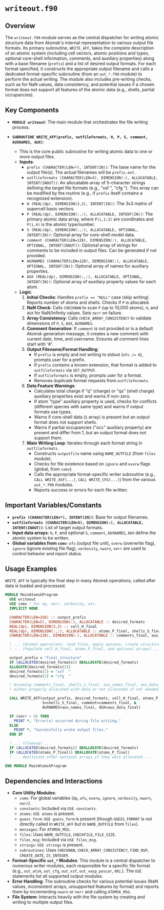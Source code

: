 # `writeout.f90`

## Overview

The `writeout.f90` module serves as the central dispatcher for writing atomic structure data from Atomsk's internal representation to various output file formats. Its primary subroutine, `WRITE_AFF`, takes the complete description of an atomic system (including cell vectors, atomic positions and types, optional core-shell information, comments, and auxiliary properties) along with a base filename (`prefix`) and a list of desired output formats. For each format specified, it constructs the appropriate output filename and calls a dedicated format-specific subroutine (from an `out_*.f90` module) to perform the actual writing. The module also includes pre-writing checks, such as for NaN values, data consistency, and potential issues if a chosen format does not support all features of the atomic data (e.g., shells, partial occupancies).

## Key Components

- **`MODULE writeout`**: The main module that orchestrates the file writing process.

- **`SUBROUTINE WRITE_AFF(prefix, outfileformats, H, P, S, comment, AUXNAMES, AUX)`**:
    - This is the core public subroutine for writing atomic data to one or more output files.
    - **Inputs**:
        - `prefix (CHARACTER(LEN=*), INTENT(IN))`: The base name for the output file(s). The actual filenames will be `prefix.ext`.
        - `outfileformats (CHARACTER(LEN=5), DIMENSION(:), ALLOCATABLE, INTENT(INOUT))`: An allocatable array of 5-character strings defining the target file formats (e.g., "xsf  ", "cfg  "). This array can be modified by the routine (e.g., if `prefix` itself contains a recognized extension).
        - `H (REAL(dp), DIMENSION(3,3), INTENT(IN))`: The 3x3 matrix of supercell basis vectors.
        - `P (REAL(dp), DIMENSION(:,:), ALLOCATABLE, INTENT(IN))`: The primary atomic data array, where `P(i,1:3)` are coordinates and `P(i,4)` is the atomic type/number.
        - `S (REAL(dp), DIMENSION(:,:), ALLOCATABLE, OPTIONAL, INTENT(IN))`: Optional array for core-shell model data.
        - `comment (CHARACTER(LEN=128), DIMENSION(:), ALLOCATABLE, OPTIONAL, INTENT(INOUT))`: Optional array of strings for comments to be included in output files. Can be generated if not provided.
        - `AUXNAMES (CHARACTER(LEN=128), DIMENSION(:), ALLOCATABLE, OPTIONAL, INTENT(IN))`: Optional array of names for auxiliary properties.
        - `AUX (REAL(dp), DIMENSION(:,:), ALLOCATABLE, OPTIONAL, INTENT(IN))`: Optional array of auxiliary property values for each atom.
    - **Logic**:
        1.  **Initial Checks**: Handles `prefix == "NULL"` case (skip writing). Reports number of atoms and shells. Checks if `P` is allocated.
        2.  **NaN Check**: Calls `CHECKNAN` to scan `P` (up to 10,000 atoms), `H`, and `AUX` for NaN/Infinity values. Sets `nerr` on failure.
        3.  **Array Consistency**: Calls `CHECK_ARRAY_CONSISTENCY` to validate dimensions of `P`, `S`, `AUX`, `AUXNAMES`.
        4.  **Comment Generation**: If `comment` is not provided or is a default Atomsk generation message, it creates a new comment with current date, time, and username. Ensures all comment lines start with '#'.
        5.  **Output Filename/Format Handling**:
            - If `prefix` is empty and not writing to stdout (`ofu /= 6`), prompts user for a prefix.
            - If `prefix` contains a known extension, that format is added to `outfileformats` via `SET_OUTPUT`.
            - If `outfileformats` is empty, prompts user for a format.
            - Removes duplicate format requests from `outfileformats`.
        6.  **Data Feature Warnings**:
            - Calculates total charge if "q" (charge) or "qs" (shell charge) auxiliary properties exist and warns if non-zero.
            - If atom "type" auxiliary property is used, checks for conflicts (different species with same type) and warns if output formats use types.
            - Warns if core-shell data (`S` array) is present but an output format does not support shells.
            - Warns if partial occupancies ("occ" auxiliary property) are present and differ from 1, but an output format does not support them.
        7.  **Main Writing Loop**: Iterates through each format string in `outfileformats`.
            - Constructs `outputfile` name using `NAME_OUTFILE` (from `files` module).
            - Checks for file existence based on `ignore` and `overw` flags (global, from `comv`).
            - Calls the appropriate format-specific writer subroutine (e.g., `CALL WRITE_XSF(...)`, `CALL WRITE_CFG(...)`) from the various `out_*.f90` modules.
            - Reports success or errors for each file written.

## Important Variables/Constants

- **`prefix (CHARACTER(LEN=*), INTENT(IN))`**: Base for output filenames.
- **`outfileformats (CHARACTER(LEN=5), DIMENSION(:), ALLOCATABLE, INTENT(INOUT))`**: List of target output formats.
- **Input data arrays**: `H`, `P`, and optional `S`, `comment`, `AUXNAMES`, `AUX` define the atomic system to be written.
- **Global variables from `comv`**: `ofu` (output file unit), `overw` (overwrite flag), `ignore` (ignore existing file flag), `verbosity`, `nwarn`, `nerr` are used to control behavior and report status.

## Usage Examples

`WRITE_AFF` is typically the final step in many Atomsk operations, called after data is loaded and processed.

```fortran
MODULE MainAtomskProgram
  USE writeout
  USE comv ! For dp, nerr, verbosity, etc.
  IMPLICIT NONE

  CHARACTER(LEN=256) :: output_prefix
  CHARACTER(LEN=5), DIMENSION(:), ALLOCATABLE :: desired_formats
  REAL(dp), DIMENSION(3,3) :: cell_H_final
  REAL(dp), DIMENSION(:,:), ALLOCATABLE :: atoms_P_final, shells_S_final, aux_data_final
  CHARACTER(LEN=128), DIMENSION(:), ALLOCATABLE :: comments_final, aux_names_final

  ! ... (Atomsk operations: read files, apply options, create structures, etc.) ...
  ! ... (Populate cell_H_final, atoms_P_final, and optional arrays) ...

  output_prefix = "final_structure"
  IF (ALLOCATED(desired_formats)) DEALLOCATE(desired_formats)
  ALLOCATE(desired_formats(2))
  desired_formats(1) = "xsf  "
  desired_formats(2) = "cfg  "

  ! Assuming comments_final, shells_S_final, aux_names_final, aux_data_final are
  ! either properly allocated with data or not allocated if not needed.

  CALL WRITE_AFF(output_prefix, desired_formats, cell_H_final, atoms_P_final, &
                 S=shells_S_final, comment=comments_final, &
                 AUXNAMES=aux_names_final, AUX=aux_data_final)

  IF (nerr > 0) THEN
    PRINT *, "Error(s) occurred during file writing."
  ELSE
    PRINT *, "Successfully wrote output files."
  END IF

  ! ... (Cleanup) ...
  IF (ALLOCATED(desired_formats)) DEALLOCATE(desired_formats)
  IF (ALLOCATED(atoms_P_final)) DEALLOCATE(atoms_P_final)
  ! ... deallocate other optional arrays if they were allocated ...

END MODULE MainAtomskProgram
```

## Dependencies and Interactions

- **Core Utility Modules**:
    - `comv`: For global variables (`dp`, `ofu`, `overw`, `ignore`, `verbosity`, `nwarn`, `nerr`).
    - `constants`: Included via `USE constants`.
    - `atoms`: `USE atoms` is present.
    - `guess_form`: `USE guess_form` is present (though `GUESS_FORMAT` is not directly called in `WRITE_AFF` but in `NAME_OUTFILE` from `files`).
    - `messages`: For `ATOMSK_MSG`.
    - `files`: Uses `NAME_OUTFILE`, `CHECKFILE`, `FILE_SIZE`.
    - `files_msg`: Included via `USE files_msg`.
    - `strings`: `USE strings` is present.
    - `subroutines`: Uses `CHECKNAN`, `CHECK_ARRAY_CONSISTENCY`, `FIND_NSP`, `CREATE_DATE`, `IS_INTEGER`.
- **Format-Specific `out_*` Modules**: This module is a central dispatcher to numerous writer modules, each responsible for a specific file format (e.g., `out_atsk`, `out_cfg`, `out_xsf`, `out_vasp_poscar`, etc.). The `USE` statements list all supported output modules.
- **Error Handling**: The subroutine checks for various potential issues (NaN values, inconsistent arrays, unsupported features by format) and reports them by incrementing `nwarn` or `nerr` and calling `ATOMSK_MSG`.
- **File System**: Interacts heavily with the file system by creating and writing to multiple output files.
